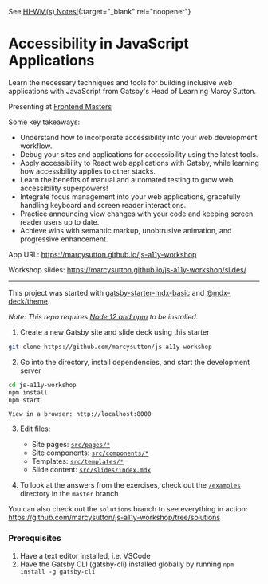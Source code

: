 See [HI-WM(s) Notes!](https://medium.com/@wharrison_27343/accessibility-in-javascript-applications-8a0b01d8266f){:target="_blank" rel="noopener"}

# Accessibility in JavaScript Applications

Learn the necessary techniques and tools for building inclusive web applications with JavaScript from Gatsby's Head of Learning Marcy Sutton.

Presenting at [Frontend Masters](https://frontendmasters.com/workshops/javascript-accessibility/)

Some key takeaways:

- Understand how to incorporate accessibility into your web development workflow.
- Debug your sites and applications for accessibility using the latest tools.
- Apply accessibility to React web applications with Gatsby, while learning how accessibility applies to other stacks.
- Learn the benefits of manual and automated testing to grow web accessibility superpowers!
- Integrate focus management into your web applications, gracefully handling keyboard and screen reader interactions.
- Practice announcing view changes with your code and keeping screen reader users up to date.
- Achieve wins with semantic markup, unobtrusive animation, and progressive enhancement.

App URL: https://marcysutton.github.io/js-a11y-workshop

Workshop slides: https://marcysutton.github.io/js-a11y-workshop/slides/

---

This project was started with [gatsby-starter-mdx-basic](https://github.com/christopherbiscardi/gatsby-starter-mdx-basic) and [@mdx-deck/theme](https://github.com/jxnblk/mdx-deck/tree/master/packages/gatsby-theme).

_Note: This repo requires [Node 12 and npm](https://nodejs.org) to be installed._

1. Create a new Gatsby site and slide deck using this starter

```sh
git clone https://github.com/marcysutton/js-a11y-workshop
```

2. Go into the directory, install dependencies, and start the development server

```sh
cd js-a11y-workshop
npm install
npm start
```

    View in a browser: http://localhost:8000

3. Edit files:

    - Site pages: [`src/pages/*`](https://github.com/marcysutton/js-a11y-workshop/blob/master/src/pages)
    - Site components: [`src/components/*`](https://github.com/marcysutton/js-a11y-workshop/blob/master/src/components)
    - Templates: [`src/templates/*`](https://github.com/marcysutton/js-a11y-workshop/blob/master/src/templates)
    - Slide content: [`src/slides/index.mdx`](https://github.com/marcysutton/js-a11y-workshop/blob/master/src/slides/index.mdx)

4. To look at the answers from the exercises, check out the [`/examples`](https://github.com/marcysutton/js-a11y-workshop/blob/master/examples) directory in the `master` branch

You can also check out the `solutions` branch to see everything in action: https://github.com/marcysutton/js-a11y-workshop/tree/solutions

### Prerequisites
1. Have a text editor installed, i.e. VSCode
2. Have the Gatsby CLI (gatsby-cli) installed globally by running ```npm install -g gatsby-cli```